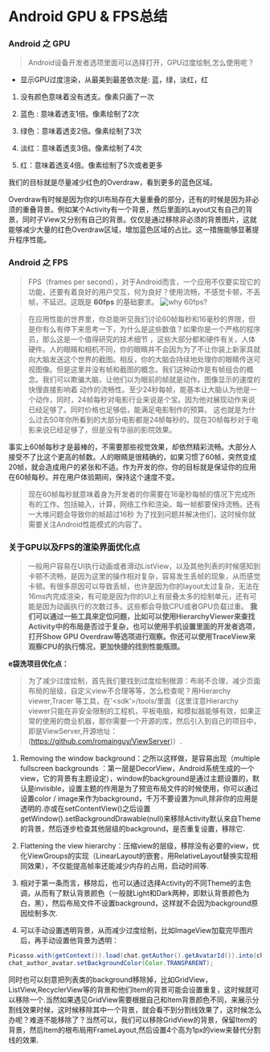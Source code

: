 # Android GPU & FPS总结

### Android 之 GPU

> Android设备开发者选项里面可以选择打开，GPU过度绘制,怎么使用呢？

* 显示GPU过度渲染，从最美到最差依次是: 蓝，绿，淡红，红

1. 没有颜色意味着没有透支。像素只画了一次

2. 蓝色 : 意味着透支1倍。像素绘制了2次

3. 绿色：意味着透支2倍。像素绘制了3次

4. 淡红：意味着透支3倍。像素绘制了4次

5. 红：意味着透支4倍。像素绘制了5次或者更多

我们的目标就是尽量减少红色的Overdraw，看到更多的蓝色区域。

Overdraw有时候是因为你的UI布局存在大量重叠的部分，还有的时候是因为非必须的重叠背景。例如某个Activity有一个背景，然后里面的Layout又有自己的背景，同时子View又分别有自己的背景。仅仅是通过移除非必须的背景图片，这就能够减少大量的红色Overdraw区域，增加蓝色区域的占比。这一措施能够显著提升程序性能。


### Android 之 FPS

> FPS（frames per second），对于Android而言，一个应用不仅要实现它的功能，还要有着良好的用户交互，何为良好？使用流畅，不感觉卡顿，不丢帧，不延迟。这既是 **60fps** 的基础要求。
![why 60fps?]()

> 在应用性能的世界里，你总能听见我们讨论60帧每秒和16毫秒的界限，但是你有么有停下来思考一下，为什么是这些数值？如果你是一个严格的程序员，那么这是一个值得研究的技术细节
，这些大部分都和硬件有关，人体硬件。人的眼睛和相机不同，你的眼睛并不会因为为了不让你装上新家具就向大脑发送这个世界的截图。相反，你的大脑会持续地处理你的眼睛传送可视图像。但是这里并没有帧和截图的概念。我们这种动作是有帧组合的概念。我们可以欺骗大脑，让他们以为眼前的帧就是动作。图像显示的速度的快慢直接影响着
动作的流畅性。至少24秒每帧，能基本让大脑认为他是一个动作，同时，24帧每秒对电影行业来说是个宝。因为他对展现动作来说已经足够了。同时价格也足够低，能满足电影制作的预算。
这也就是为什么过去50年你所看到的大部分电影都是24帧每秒的。现在30帧每秒对于电影来说已经足够了，但是没有华丽的影院效果。
>
事实上60帧每秒才是最棒的，不需要那些视觉效果，却依然精彩流畅。大部分人接受不了比这个更高的帧数。人的眼睛是很精确的，如果习惯了60帧，突然变成20帧，就会造成用户的紧张和不适。作为开发的你，你的目标就是保证你的应用在60帧每秒。并在用户体验期间，保持这个速度不变。

>现在60帧每秒就意味着身为开发者的你需要在16毫秒每帧的情况下完成所有的工作。包括输入，计算，网络工作和渲染。每一帧都要保持流畅。还有一大堆问题会导致你的帧超过16秒
为了找到问题并解决他们，这时候你就需要关注Android性能模式的内容了。


### 关于GPU以及FPS的渲染界面优化点

> 一般用户容易在UI执行动画或者滑动ListView，以及其他列表的时候感知到卡顿不流畅，是因为这里的操作相对复杂，容易发生丢帧的现象，从而感觉卡顿。有很多原因可以导致丢帧，也许是因为你的layout太过复杂，无法在16ms内完成渲染，有可能是因为你的UI上有层叠太多的绘制单元，还有可能是因为动画执行的次数过多。这些都会导致CPU或者GPU负载过重。 **我们可以通过一些工具来定位问题，比如可以使用HierarchyViewer来查找Activity中的布局是否过于复杂，也可以使用手机设置里面的开发者选项，打开Show GPU Overdraw等选项进行观察。你还可以使用TraceView来观察CPU的执行情况，更加快捷的找到性能瓶颈。**

**e袋洗项目优化点：**

> 为了减少过度绘制，首先我们要找到过度绘制根源：布局不合理，减少页面布局的层级，自定义view不合理等等，怎么检查呢？用Hierarchy viewer,Tracer 等工具，在'<sdk'>/tools/里面（这里注意Hierarchy viewer只能在非安全限制的工程机，平板电脑，和模拟器能够有效，如果正常的使用的商业机器，那你需要一个开源的库，然后引入到自己的项目中，即是ViewServer,开源地址：(https://github.com/romainguy/ViewServer)）.

1. Removing the window background：之所以这样做，是容易出现（multiple fullscreen backgrounds ：第一层是DecorView，Android系统生成的一个view，它的背景有主题设定），window的background是通过主题设置的，默认是invisible，设置主题的作用是为了预览布局文件的时候使用，你可以通过设置color / image来作为background，千万不要设置为null,除非你的应用是透明的.亦或在setContentView()之后设置getWindow().setBackgroundDrawable(null)来移除Activity默认来自Theme的背景，然后逐步检查其他层级的background，是否重复设置，移除它.

2. Flattening the view hierarchy：压缩view的层级，移除没有必要的view，优化ViewGroups的实现（LinearLayout的嵌套，用RelativeLayout替换实现相同效果），不仅能提高帧率还能减少内存的占用，启动时间等.

3. 相对于第一条而言，移除后，也可以通过选择Activity的不同Theme的主色调，从而有了默认背景颜色（一般就Light和Dark两种，即默认背景颜色为白，黑），然后布局文件不设置background，这样就不会因为background原因绘制多次.

4. 可以手动设置透明背景，从而减少过度绘制，比如ImageView加载完毕图片后，再手动设置他背景为透明：

 ```Java
Picasso.with(getContext()).load(chat.getAuthor().getAvatarId()).into(chat_author_avatar);
chat_author_avatar.setBackgroundColor(Color.TRANSPARENT);

 ```
同时也可以刻意把列表类的background移除掉，比如GridView，ListView,RecyclerView等的背景和他们Item的背景可能会设置重复，这时候就可以移除一个.当然如果遇见GridView需要根据自己和Item背景颜色不同，来展示分割线效果时候，这时候移除其中一个背景，就会看不到分割线效果了，这时候怎么办呢？难道不能移除了？当然可以，我们可以移除GridView的背景，保留Item的背景，然后Item的根布局用FrameLayout,然后设置4个高为1px的view来替代分割线的效果.
